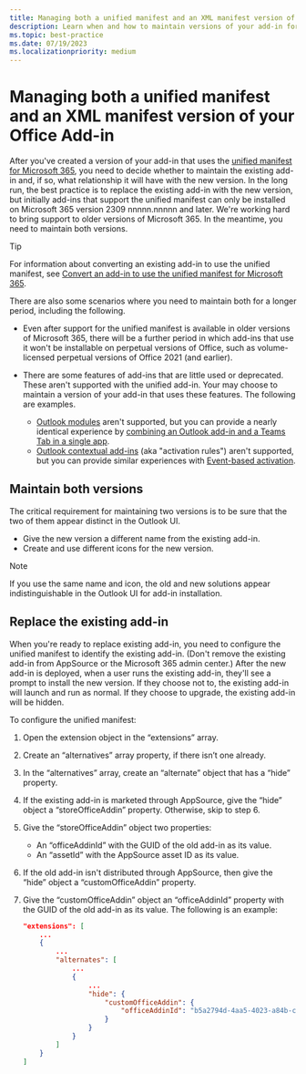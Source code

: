 ```yaml
---
title: Managing both a unified manifest and an XML manifest version of your Office Add-in
description: Learn when and how to maintain versions of your add-in for each type of manifest.
ms.topic: best-practice
ms.date: 07/19/2023
ms.localizationpriority: medium
---
```


# Managing both a unified manifest and an XML manifest version of your Office Add-in

After you've created a version of your add-in that uses the [unified manifest for Microsoft 365](../develop/json-manifest-overview.md), you need to decide whether to maintain the existing add-in and, if so, what relationship it will have with the new version. In the long run, the best practice is to replace the existing add-in with the new version, but initially add-ins that support the unified manifest can only be installed on Microsoft 365 version 2309 nnnnn.nnnnn and later. We're working hard to bring support to older versions of Microsoft 365. In the meantime, you need to maintain both versions.

> [!TIP]
> For information about converting an existing add-in to use the unified manifest, see [Convert an add-in to use the unified manifest for Microsoft 365](../develop/convert-xml-to-json-manifest.md).

There are also some scenarios where you need to maintain both for a longer period, including the following.

- Even after support for the unified manifest is available in older versions of Microsoft 365, there will be a further period in which add-ins that use it won't be installable on perpetual versions of Office, such as volume-licensed perpetual versions of Office 2021 (and earlier).
- There are some features of add-ins that are little used or deprecated. These aren't supported with the unified add-in. Your may choose to maintain a version of your add-in that uses these features. The following are examples.

    - [Outlook modules](../outlook/extension-module-outlook-add-ins.md) aren't supported, but you can provide a nearly identical experience by [combining an Outlook add-in and a Teams Tab in a single app](https://github.com/OfficeDev/TeamsFx/wiki/Configure-Outlook-Add-in-capability-within-your-Teams-app).
    - [Outlook contextual add-ins](../outlook/contextual-outlook-add-ins.md) (aka "activation rules") aren't supported, but you can provide similar experiences with [Event-based activation](../outlook/autolaunch.md).

## Maintain both versions

The critical requirement for maintaining two versions is to be sure that the two of them appear distinct in the Outlook UI. 

- Give the new version a different name from the existing add-in. 
- Create and use different icons for the new version. 

> [!NOTE]
> If you use the same name and icon, the old and new solutions appear indistinguishable in the Outlook UI for add-in installation. 

## Replace the existing add-in

When you're ready to replace existing add-in, you need to configure the unified manifest to identify the existing add-in. (Don't remove the existing add-in from AppSource or the Microsoft 365 admin center.) After the new add-in is deployed, when a user runs the existing add-in, they'll see a prompt to install the new version. If they choose not to, the existing add-in will launch and run as normal. If they choose to upgrade, the existing add-in will be hidden.   

To configure the unified manifest: 

1. Open the extension object in the “extensions” array.  
1. Create an “alternatives” array property, if there isn’t one already. 
1. In the “alternatives” array, create an “alternate” object that has a “hide” property. 
1. If the existing add-in is marketed through AppSource, give the “hide” object a “storeOfficeAddin” property. Otherwise, skip to step 6. 
1. Give the “storeOfficeAddin” object two properties:  

    - An “officeAddinId” with the GUID of the old add-in as its value.  
    - An “assetId” with the AppSource asset ID as its value. 

1. If the old add-in isn't distributed through AppSource, then give the “hide” object a “customOfficeAddin” property. 
1. Give the “customOfficeAddin” object an “officeAddinId” property with the GUID of the old add-in as its value. The following is an example: 

    ```json
    "extensions": [
        ...
        {
            ...
            "alternates": [
                ...
                {
                    ...
                    "hide": {
                        "customOfficeAddin": {
                            "officeAddinId": "b5a2794d-4aa5-4023-a84b-c60a3cbd33d4"
                        }
                    }
                }
            ]
        }
    ]
    ```
